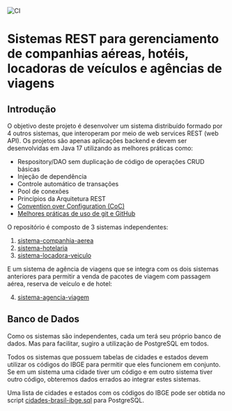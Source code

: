 ![CI](https://github.com/iftopalmas/sistemas-viagens/workflows/build/badge.svg)
# Sistemas REST para gerenciamento de companhias aéreas, hotéis, locadoras de veículos e agências de viagens

## Introdução

O objetivo deste projeto é desenvolver um sistema distribuído formado por 4 outros sistemas, que interoperam por meio de web services REST (web API). Os projetos são apenas aplicações backend e devem ser desenvolvidas em Java 17 utilizando as melhores práticas como:

- Respository/DAO sem duplicação de código de operações CRUD básicas
- Injeção de dependência
- Controle automático de transações
- Pool de conexões
- Princípios da Arquitetura REST
- [Convention over Configuration (CoC)](https://en.wikipedia.org/wiki/Convention_over_configuration)
- [Melhores práticas de uso de git e GitHub](https://luizcarvalho.medium.com/modelo-de-gerência-de-branchs-de-sucesso-para-git-54955f876c7)

O repositório é composto de 3 sistemas independentes:

1. [sistema-companhia-aerea](sistema-companhia-aerea)
2. [sistema-hotelaria](sistema-hotelaria)
3. [sistema-locadora-veiculo](sistema-locadora-veiculo)

E um sistema de agência de viagens que se integra com os dois sistemas anteriores para permitir a venda de pacotes de viagem com passagem aérea, reserva de veículo e de hotel:

4. [sistema-agencia-viagem](sistema-agencia-viagem)

## Banco de Dados

Como os sistemas são independentes, cada um terá seu próprio banco de dados. Mas para facilitar, sugiro a utilização de PostgreSQL em todos.

Todos os sistemas que possuem tabelas de cidades e estados devem utilizar os códigos do IBGE para permitir que eles funcionem em conjunto. Se em um sistema uma cidade tiver um código e em outro sistema tiver outro código, obteremos dados errados ao integrar estes sistemas.

Uma lista de cidades e estados com os códigos do IBGE pode ser obtida no script [cidades-brasil-ibge.sql](cidades-brasil-ibge.sql) para PostgreSQL.
